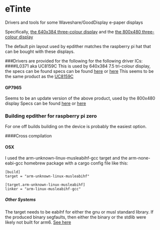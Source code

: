 # eTinte

Drivers and tools for some Waveshare/GoodDisplay e-paper displays 

Specifically,
[the 640x384 three-colour display](https://www.waveshare.com/catalog/product/view/id/3515/s/7.5inch-e-paper-hat-c/category/37/)
and the 
[the 800x480 three-colour display](https://www.waveshare.com/7.5inch-e-Paper-HAT-B.htm)

The default pin layout used by epdither matches the raspberry pi hat that can be bought with these displays.


###Drivers are provided for the following for the following driver ICs: 
####IL0371 aka UC8159C
This is used by 640x384 7.5 tri-colour display, the specs can be found specs can be found
[here](http://www.e-paper-display.com/download_detail/downloadsId=536.html) or [here](
https://v4.cecdn.yun300.cn/100001_1909185148/IL0371.pdf) 
This seems to be the same product as the [UC8159C](https://www.buydisplay.com/download/ic/UC8159C.pdf)

#### GP7965
Seems to be an update version of the above product, used by the 800x480 display
Specs can be found [here](https://www.e-paper-display.com/download_detail/downloadsId%3d821.html) or [here](https://www.waveshare.com/w/upload/4/44/7.5inch_e-Paper_B_V2_Specification.pdf)

### Building epdither for raspberry pi zero
For one off builds building on the device is probably the easiest option.

####Cross compilation
#### OSX
I used the arm-unknown-linux-musleabihf-gcc target and the arm-none-eabi-gcc homebrew package
with a cargo config file like this:
```
[build]
target = "arm-unknown-linux-musleabihf"

[target.arm-unknown-linux-musleabihf]
linker = "arm-linux-musleabihf-gcc"
```

##### Other Systems
The target needs to be eabihf for either the gnu or musl standard library.
If the produced binary segfaults, then either the binary or the stdlib were likely not built for arm6.
[See here](https://github.com/rust-lang/rust/issues/50583)

